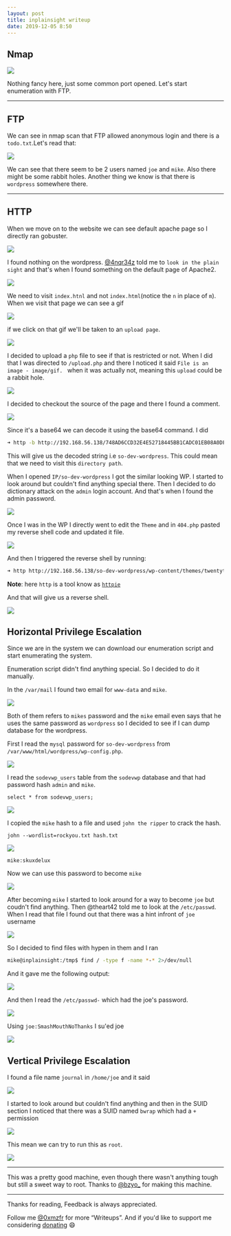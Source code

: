 ```yaml
---
layout: post
title: inplainsight writeup
date: 2019-12-05 8:50
---
```


## Nmap

![](images/plain/nmap.png)

Nothing fancy here, just some common port opened. Let's start enumeration with FTP.

***

## FTP

We can see in nmap scan that FTP allowed anonymous login and there is a `todo.txt`.Let's read that:

![](images/plain/ftp.png)

We can see that there seem to be 2 users named `joe` and `mike`. Also there might be some rabbit holes. Another thing we know is that there is `wordpress` somewhere there.

***

## HTTP

When we move on to the website we can see default apache page so I directly ran gobuster.

![](images/plain/gobuster.png)

I found nothing on the wordpress. [@4nqr34z](https://twitter.com/4nqr34z) told me to `look in the plain sight` and that's when I found something on the default page of Apache2.

![](images/plain/hidden.png)

We need to visit `index.htnl` and not `index.html`(notice the `n` in place of `m`). When we visit that page we can see a gif

![](images/plain/dir.png)

if we click on that gif we'll be taken to an `upload page`.

![](images/plain/upload.png)

I decided to upload a `php` file to see if that is restricted or not.
When I did that I was directed to `/upload.php` and there  I noticed it said `File is an image - image/gif. ` when it was actually not, meaning this `upload` could be a rabbit hole.

![](images/plain/msg.png)

I decided to checkout the source of the page and there I found a comment.

![](images/plain/comment.png)

Since it's a base64 we can decode it using the base64 command. I did

```bash
➜ http -b http://192.168.56.138/748AD6CCD32E4E52718445BB1CADC01EB08A0DF6/upload.php | tr -dc 'a-zA-Z0-9' | base64 -d 2>/dev/null
```

This will give us the decoded string i.e `so-dev-wordpress`. This could mean that we need to visit this `directory path`.

When I opened `IP/so-dev-wordpress` I got the similar looking WP. I started to look around but couldn't find anything special there. Then I decided to do dictionary attack on the `admin` login account. And that's when I found the admin password.

![](images/plain/brute-force.png)

Once I was in the WP I directly went to edit the `Theme` and in `404.php` pasted my reverse shell code and updated it file.

![](images/plain/update.png)

And then I triggered the reverse shell by running:

```bash
➜ http http://192.168.56.138/so-dev-wordpress/wp-content/themes/twentytwenty/404.php
```

__Note__: here `http` is a tool know as [`httpie`](https://httpie.org/)

And that will give us a reverse shell.

![](images/plain/rev.png)

## Horizontal Privilege Escalation

Since we are in the system we can download our enumeration script and start enumerating the system.

Enumeration script didn't find anything special. So I decided to do it manually.

In the `/var/mail` I found two email for `www-data` and `mike`.

![](images/plain/mails.png)

Both of them refers to `mikes` password and the `mike` email even says that he uses the same password as `wordpress` so I decided to see if I can dump database for the wordpress.

First I read the `mysql` password for `so-dev-wordpress` from `/var/www/html/wordpress/wp-config.php`.

![](images/plain/mysql-passwd.png)

I read the `sodevwp_users` table from the `sodevwp` database and that had password hash `admin` and `mike`.

`select * from sodevwp_users;`

![](images/plain/sql-user.png)

I copied the `mike` hash to a file and used `john the ripper` to crack the hash.

`john --wordlist=rockyou.txt hash.txt`

![](images/plain/cracked.png)

`mike:skuxdelux`

Now we can use this password to become `mike`

![](images/plain/su-mike.png)

After becoming `mike` I started to look around for a way to become `joe` but coudn't find anything. Then @theart42 told me to look at the `/etc/passwd`. When I read that file I found out that there was a hint infront of `joe` username

![](images/plain/joe-hint.png)

So I decided to find files with hypen in them and I ran

```bash
mike@inplainsight:/tmp$ find / -type f -name *-* 2>/dev/null
```
And it gave me the following output:

![](images/plain/output.png)

And then I read the `/etc/passwd-` which had the joe's password.

![](images/plain/joe-passwd.png)

Using `joe:SmashMouthNoThanks` I su'ed joe

![](images/plain/su-joe.png)

## Vertical Privilege Escalation

I found a file name `journal` in `/home/joe` and it said

![](images/plain/journal.png)

I started to look around but couldn't find anything and then in the SUID section I noticed that there was a SUID named `bwrap` which had a `+` permission

![](images/plain/suid.png)

This mean we can try to run this as `root`.

![](images/plain/root.png)

***

This was a pretty good machine, even though there wasn't anything tough but still a sweet way to root. Thanks to [@bzyo_](https://twitter.com/@bzyo_) for making this machine.

***

Thanks for reading, Feedback is always appreciated.

Follow me [@0xmzfr](https://twitter.com/0xmzfr) for more “Writeups”. And if you'd like to support me considering [donating](https://mzfr.github.io/donate/) 😄
